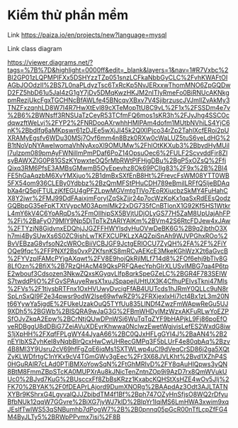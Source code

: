 # Kiểm thử phần mềm
Link https://paiza.io/en/projects/new?language=mysql

Link class diagram

https://viewer.diagrams.net/?tags=%7B%7D&highlight=0000ff&edit=_blank&layers=1&nav=1#R7Vxbc%2BI2GP01zLQPMPIFXx5DSHYzzTZp051snzLCFkaNbbGyCLC%2FvhKWAFtOIAGbJOOdzII%2BS7L0naPLdyzTsc6TxRcKp5NvJERxxwThomMNO6ZpGQDwD2FZ5hbD61u5JaI4zG1gY7jDv5DMqKwzHKJM2nITIyRmeFo0BiRNUcAKNkgpmRezjUkcFgxTGCHNcBfAWLfe45BNcqvXBxv7V4SjibrzuscJVJmlIZvAkMy3TNZFxzqnhLD8W7I4R7HwXtEvl89cXTeMopTtU8C9vL%2F1x%2FSSDm4e7v%2B6%2BWNsff3RNSUaTzCeyR53TCfmFQ6mos1sKR3h%2FJyJhg4SSCOcdqwzftWeLvj%2FYP2%2FNRDooAXrwhhHMlPAm4dofm1MUtbNVhiLS4YjC6nK%2BbdIfq6aMKpswr61zDJEe5wXjJI45k2QlXIPjco34rZp2TahlXcfERoi2pUXRAMyEgsfv6WDu30MSj7Ovf6mm4n8Bzk0RXw0cWaLUZ5tuS6veLdHG%2B1tNoVpNYAweIwomaVhNyAxoXl9OMUMw%2FhlOtKKXub3%2BbydHyMUilI7ulzpm089pmAyFWNilImPmPDaf6PoZ14OpsuOec6%2FULF2ScvvddFjr8ZlsyBAWXZIG0P81GSzKYpwxteOQ5rMbRWtPlFHjgDBu%2BgP5xOZsQ%2FfjQixq3RM6PfsE3AMBsGMwmB5OyEpevhz8Ok69PCIlg83%2F9x%2B%2BI4FE5hGaAqzbM6XvYMXjuo%2B1dmBxSXfEnB8Ht%2FrevcFsWM08YTT0WB5FX54om936CLEBy0Ydbbz%2BzQmMFStPHuCDH789eBmilLRFfQ5ljeBDAqbXa4rQ5pjFTULzjKfEGU4gPFZLpwMGVmtgTIVo7EoRXiucbzSkMY4FuHahCX8Y2jwr%2FMJ99DdFAaixjmForyIZqSkZjjr24p7ocWzKpKx1qaSxRdEEsQodzGQBbpG35eFpKTXtVypcM03ApmlMk22xDG735fCnBTlonX1G92Kf5HS1WtkrL4mY6kV4C6YoARqDs%2FmOIlhipSX5BVjtUDjOLyGS77H5ZaM8UpUajAhFP%2Fi%2BaFyO79MlY9Np5DjTpTkZtARIYAIKm%2BVm42S6RtcFDJew4xJAw%2FTYzjN8GjdvnxEDQhjJJGZFFHWYlsdyHuOVwDeBK6G%2B9q2jbthO3Xh7mi4BySUwXs6S0ZC9ishLwTKFXCUPKLzXAQZpiSnAh9WJVPGhxROo%2BvVEBzaG8vfsoN2cWROcBiiVCBJGF9JctgERlOCU7ZyQH%2FA%2F%2FiYOQe9fqc%2FFPNXf2Bs0vxPZKfsnKS8mRCvAEKcE3MkeKGhWzX2t6aGvcB%2FYVzplFAMcPYjgAXqwt%2FV8E9hojQkRjlMLf714d8%2FOf6ehj9bTlv8G8LfOzn%2BfiX%2B7RzQHAcM49QksPRFQAecYphGIrXLUSvIMBG7qa4P6tpE2wbouf3Cdsozen3NkwZQxsKGyqvLlfp8qrkSpeGZeLC%2BGR4F783SEIWS7twddPljO%2FGvSPAuyeRwsX1xuJSpapejUHtUX3K4CfhuPEIvsTkni47Mls%2FVs%2F1tjysbRTFnx1OxHVUwyDvcigFfAB4UUTcds1hJRmY0QLLc9uN8rSpLnSxQI9F2e34pwsr9odW2Ise69wfwRZ9%2FRXjexlxHi7lct4Bx1zL3m20Nt66YywYa5jgdE%2FUkeUzakOuQ5TYfUu835LINDf4ZwzFmWApwReGu5UJ9XDh5%2BGWb%2BlSQRA9wJaG3G%2FBmWHDyIMzWzxAKFuRLwYoEZPSfOJvZkqA2Epw%2BCrNtjQUwDPnWSj6WuTqTqZYF9bHAPjkL9Fj86poEfOveRDBggU8dDBiG7ZeiAVuXDEyrKhwwa0NclwzEwetWgjvisLefES2WxdG8iwS1jXpHH%2FXqfFPLgWY44JyaA66%2BC0QJxHFLgGYI4J%2BaAN4%2B2nEYIbXSZyhKeI8vNqbBlrQcxHwCwUHRecGMPq3F5bLUrF4e80qbAq%2Bzv4B8Ml3Y9Usru2cV69hfFgZqE6iqMs1SXTWLwp4uCl9dVeqCrSD86j2ga5XQtZyKLWDfrtgC1nYKx9cV4TGmGWv3gEec%2Fr3X68JVLKht%2Bvd1XZhP4S0HGuRAlR7cLAd0PTiBMXoYowSqN%2FtGhMRIvD%2FY8qAuHlQpws3yQN8BtM8FmmZBpSTcKA0MUPXrAu8kJNicTenZntnZOp9i9AzD7rx8QmWVukUUc0%2BJvd7KuG%2BUsccxFf8ZbBsKRzz1KxabcKQHStXsHZE4wOv5Jlj%2FK70%2BYAK%2F0fDEAPrLAjord9DumXNORg%2BAApdAz3Odt3AJLTATNXYBr9KShrxG4LgyvalQJJZbibdTM4f1Bf%2Bph747OZyHnSfjsO8WQ2rDfyuBfbNUk12qqW7GGvre%2BiXG7jyWJ7klD%2BIpYr1IqiMS6LmHWA3xwim9xqJEslfTwlWS53qSNBumhb7dPogW7%2B%2B0pnnq05pGcR00nTfLcpZfFG4M4ByJLTy5%2BRWpPPvmx7isi%2F8B
